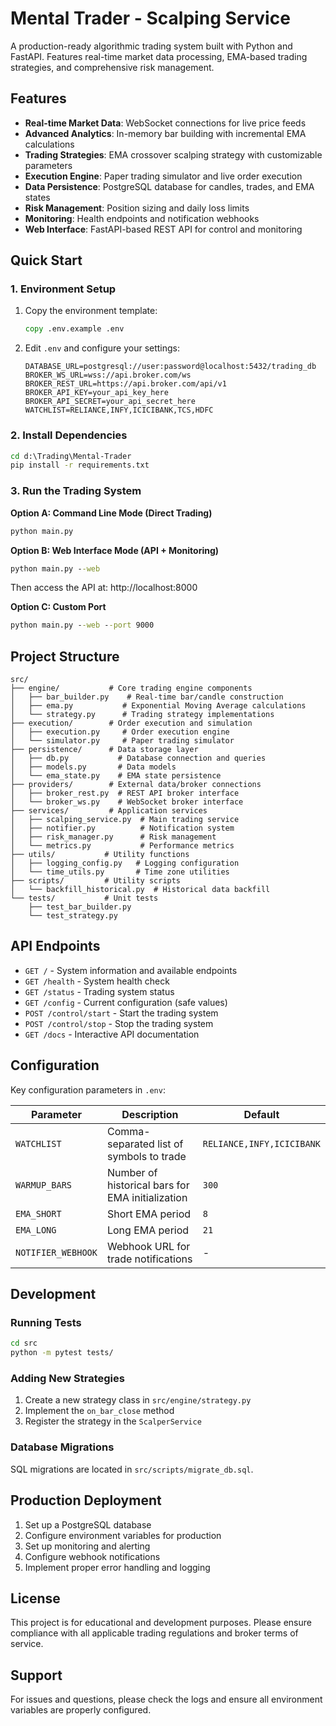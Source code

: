 # Mental Trader - Scalping Service

A production-ready algorithmic trading system built with Python and FastAPI. Features real-time market data processing, EMA-based trading strategies, and comprehensive risk management.

## Features

- **Real-time Market Data**: WebSocket connections for live price feeds
- **Advanced Analytics**: In-memory bar building with incremental EMA calculations
- **Trading Strategies**: EMA crossover scalping strategy with customizable parameters
- **Execution Engine**: Paper trading simulator and live order execution
- **Data Persistence**: PostgreSQL database for candles, trades, and EMA states
- **Risk Management**: Position sizing and daily loss limits
- **Monitoring**: Health endpoints and notification webhooks
- **Web Interface**: FastAPI-based REST API for control and monitoring

## Quick Start

### 1. Environment Setup

1. Copy the environment template:
   ```cmd
   copy .env.example .env
   ```

2. Edit `.env` and configure your settings:
   ```
   DATABASE_URL=postgresql://user:password@localhost:5432/trading_db
   BROKER_WS_URL=wss://api.broker.com/ws
   BROKER_REST_URL=https://api.broker.com/api/v1
   BROKER_API_KEY=your_api_key_here
   BROKER_API_SECRET=your_api_secret_here
   WATCHLIST=RELIANCE,INFY,ICICIBANK,TCS,HDFC
   ```

### 2. Install Dependencies

```cmd
cd d:\Trading\Mental-Trader
pip install -r requirements.txt
```

### 3. Run the Trading System

**Option A: Command Line Mode (Direct Trading)**
```cmd
python main.py
```

**Option B: Web Interface Mode (API + Monitoring)**
```cmd
python main.py --web
```

Then access the API at: http://localhost:8000

**Option C: Custom Port**
```cmd
python main.py --web --port 9000
```

## Project Structure

```
src/
├── engine/           # Core trading engine components
│   ├── bar_builder.py    # Real-time bar/candle construction
│   ├── ema.py           # Exponential Moving Average calculations
│   └── strategy.py      # Trading strategy implementations
├── execution/        # Order execution and simulation
│   ├── execution.py     # Order execution engine
│   └── simulator.py     # Paper trading simulator
├── persistence/      # Data storage layer
│   ├── db.py           # Database connection and queries
│   ├── models.py       # Data models
│   └── ema_state.py    # EMA state persistence
├── providers/        # External data/broker connections
│   ├── broker_rest.py  # REST API broker interface
│   └── broker_ws.py    # WebSocket broker interface
├── services/         # Application services
│   ├── scalping_service.py  # Main trading service
│   ├── notifier.py          # Notification system
│   ├── risk_manager.py      # Risk management
│   └── metrics.py           # Performance metrics
├── utils/           # Utility functions
│   ├── logging_config.py   # Logging configuration
│   └── time_utils.py       # Time zone utilities
├── scripts/         # Utility scripts
│   └── backfill_historical.py  # Historical data backfill
└── tests/           # Unit tests
    ├── test_bar_builder.py
    └── test_strategy.py
```

## API Endpoints

- `GET /` - System information and available endpoints  
- `GET /health` - System health check
- `GET /status` - Trading system status
- `GET /config` - Current configuration (safe values)
- `POST /control/start` - Start the trading system
- `POST /control/stop` - Stop the trading system
- `GET /docs` - Interactive API documentation

## Configuration

Key configuration parameters in `.env`:

| Parameter | Description | Default |
|-----------|-------------|---------|
| `WATCHLIST` | Comma-separated list of symbols to trade | `RELIANCE,INFY,ICICIBANK` |
| `WARMUP_BARS` | Number of historical bars for EMA initialization | `300` |
| `EMA_SHORT` | Short EMA period | `8` |
| `EMA_LONG` | Long EMA period | `21` |
| `NOTIFIER_WEBHOOK` | Webhook URL for trade notifications | - |

## Development

### Running Tests

```cmd
cd src
python -m pytest tests/
```

### Adding New Strategies

1. Create a new strategy class in `src/engine/strategy.py`
2. Implement the `on_bar_close` method
3. Register the strategy in the `ScalperService`

### Database Migrations

SQL migrations are located in `src/scripts/migrate_db.sql`.

## Production Deployment

1. Set up a PostgreSQL database
2. Configure environment variables for production
3. Set up monitoring and alerting
4. Configure webhook notifications
5. Implement proper error handling and logging

## License

This project is for educational and development purposes. Please ensure compliance with all applicable trading regulations and broker terms of service.

## Support

For issues and questions, please check the logs and ensure all environment variables are properly configured.
